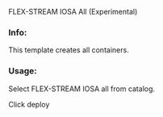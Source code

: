 FLEX-STREAM IOSA All (Experimental)

### Info:

 This template creates all containers.

### Usage:

 Select FLEX-STREAM IOSA all from catalog.

 Click deploy
